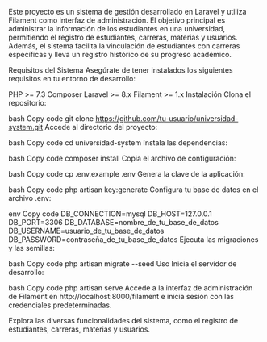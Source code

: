 Este proyecto es un sistema de gestión desarrollado en Laravel y utiliza Filament como interfaz de administración. El objetivo principal es administrar la información de los estudiantes en una universidad, permitiendo el registro de estudiantes, carreras, materias y usuarios. Además, el sistema facilita la vinculación de estudiantes con carreras específicas y lleva un registro histórico de su progreso académico.

Requisitos del Sistema
Asegúrate de tener instalados los siguientes requisitos en tu entorno de desarrollo:

PHP >= 7.3
Composer
Laravel >= 8.x
Filament >= 1.x
Instalación
Clona el repositorio:

bash
Copy code
git clone https://github.com/tu-usuario/universidad-system.git
Accede al directorio del proyecto:

bash
Copy code
cd universidad-system
Instala las dependencias:

bash
Copy code
composer install
Copia el archivo de configuración:

bash
Copy code
cp .env.example .env
Genera la clave de la aplicación:

bash
Copy code
php artisan key:generate
Configura tu base de datos en el archivo .env:

env
Copy code
DB_CONNECTION=mysql
DB_HOST=127.0.0.1
DB_PORT=3306
DB_DATABASE=nombre_de_tu_base_de_datos
DB_USERNAME=usuario_de_tu_base_de_datos
DB_PASSWORD=contraseña_de_tu_base_de_datos
Ejecuta las migraciones y las semillas:

bash
Copy code
php artisan migrate --seed
Uso
Inicia el servidor de desarrollo:

bash
Copy code
php artisan serve
Accede a la interfaz de administración de Filament en http://localhost:8000/filament e inicia sesión con las credenciales predeterminadas.

Explora las diversas funcionalidades del sistema, como el registro de estudiantes, carreras, materias y usuarios.
